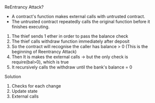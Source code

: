 ReEntrancy Attack?
- A contract's function makes external calls with untrusted contract. 
- The untrusted contract repeatedly calls the original function before it finishes executing.

1. The thief sends 1 ether in order to pass the balance check
2. The thief calls withdraw function immediately after deposit 
3. So the contract will recognise the caller has balance > 0 (This is the beginning of Reentrancy Attack)
4. Then It is makes the external calls -> but the only check is require(bal>0), which is true
5. It recursively calls the withdraw until the bank's balance = 0


Solution
1. Checks for each change
2. Update state
3. External calls
